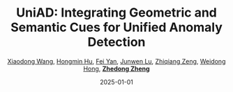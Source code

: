 ---
title: "UniAD: Integrating Geometric and Semantic Cues for Unified Anomaly Detection"
collection: publications
permalink: /publication/UniAD-In2025
date: 2025-01-01
doi: 
keywords: unified anomaly detection, anomaly detection, detection, 
venue: 'ACM International Conference on Multimedia (ACM MM)'
author: '<a href="https://zdzheng.xyz/authors/Xiaodong-Wang" class="author">Xiaodong Wang</a>, <a href="https://zdzheng.xyz/authors/Hongmin-Hu" class="author">Hongmin Hu</a>, <a href="https://zdzheng.xyz/authors/Fei-Yan" class="author">Fei Yan</a>, <a href="https://zdzheng.xyz/authors/Junwen-Lu" class="author">Junwen Lu</a>, <a href="https://zdzheng.xyz/authors/Zhiqiang-Zeng" class="author">Zhiqiang Zeng</a>, <a href="https://zdzheng.xyz/authors/Weidong-Hong" class="author">Weidong Hong</a>, <strong><a href="https://zdzheng.xyz/authors/Zhedong-Zheng" class="author">Zhedong Zheng</a></strong>'
sqlauthor: '{"@type": "Person","name": "Xiaodong Wang"}, {"@type": "Person","name": "Hongmin Hu"}, {"@type": "Person","name": "Fei Yan"}, {"@type": "Person","name": "Junwen Lu"}, {"@type": "Person","name": "Zhiqiang Zeng"}, {"@type": "Person","name": "Weidong Hong"}, {"@type": "Person","name": "Zhedong Zheng"}'
citation: ' Xiaodong Wang,  Hongmin Hu,  Fei Yan,  Junwen Lu,  Zhiqiang Zeng,  Weidong Hong,  Zhedong Zheng, &quot;UniAD: Integrating Geometric and Semantic Cues for Unified Anomaly Detection.&quot; ACM Multimedia, 2025.'
pub_year: '2025'
bib: >
    @inproceedings{wang2025UniAD,<br>author = "Wang, Xiaodong and Hu, Hongmin and Yan, Fei and Lu, Junwen and Zeng, Zhiqiang and Hong, Weidong and Zheng, Zhedong",<br>title = "UniAD: Integrating Geometric and Semantic Cues for Unified Anomaly Detection",<br>booktitle = "ACM Multimedia",<br>year = "2025"
    }

---